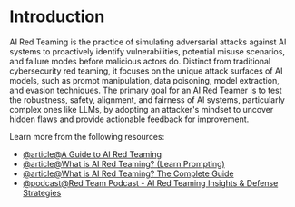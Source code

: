 # Introduction

AI Red Teaming is the practice of simulating adversarial attacks against AI systems to proactively identify vulnerabilities, potential misuse scenarios, and failure modes before malicious actors do. Distinct from traditional cybersecurity red teaming, it focuses on the unique attack surfaces of AI models, such as prompt manipulation, data poisoning, model extraction, and evasion techniques. The primary goal for an AI Red Teamer is to test the robustness, safety, alignment, and fairness of AI systems, particularly complex ones like LLMs, by adopting an attacker's mindset to uncover hidden flaws and provide actionable feedback for improvement.

Learn more from the following resources:

- [@article@A Guide to AI Red Teaming](https://hiddenlayer.com/innovation-hub/a-guide-to-ai-red-teaming/)
- [@article@What is AI Red Teaming? (Learn Prompting)](https://learnprompting.org/blog/what-is-ai-red-teaming)
- [@article@What is AI Red Teaming? The Complete Guide](https://mindgard.ai/blog/what-is-ai-red-teaming)
- [@podcast@Red Team Podcast - AI Red Teaming Insights & Defense Strategies](https://mindgard.ai/podcast/red-team)
